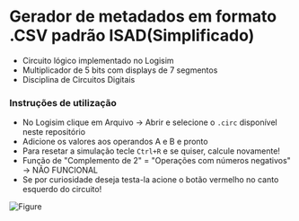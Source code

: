 
# Gerador de metadados em formato .CSV padrão ISAD(Simplificado)
* Circuito lógico implementado no Logisim
* Multiplicador de 5 bits com displays de 7 segmentos
* Disciplina de Circuitos Digitais

### Instruções de utilização
* No Logisim clique em Arquivo -> Abrir e selecione o ``.circ`` disponível neste repositório
* Adicione os valores aos operandos A e B e pronto 
* Para resetar a simulação tecle ``Ctrl+R`` e se quiser, calcule novamente!
* Função de "Complemento de 2" = "Operações com números negativos" -> NÃO FUNCIONAL
* Se por curiosidade deseja testa-la acione o botão vermelho no canto esquerdo do circuito!

![Figure](file://C:\Users\Claiton\Desktop\img1.png "")   


